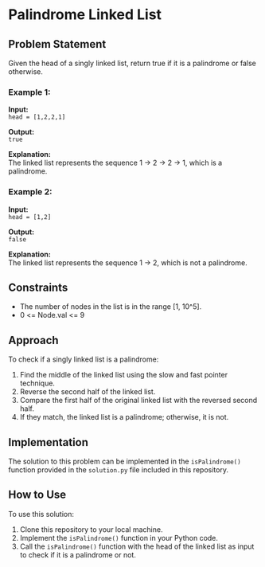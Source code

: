 # Palindrome Linked List

## Problem Statement

Given the head of a singly linked list, return true if it is a palindrome or false otherwise.

### Example 1:

**Input:**  
`head = [1,2,2,1]`

**Output:**  
`true`

**Explanation:**  
The linked list represents the sequence 1 -> 2 -> 2 -> 1, which is a palindrome.

### Example 2:

**Input:**  
`head = [1,2]`

**Output:**  
`false`

**Explanation:**  
The linked list represents the sequence 1 -> 2, which is not a palindrome.

## Constraints

- The number of nodes in the list is in the range [1, 10^5].
- 0 <= Node.val <= 9

## Approach

To check if a singly linked list is a palindrome:

1. Find the middle of the linked list using the slow and fast pointer technique.
2. Reverse the second half of the linked list.
3. Compare the first half of the original linked list with the reversed second half.
4. If they match, the linked list is a palindrome; otherwise, it is not.

## Implementation

The solution to this problem can be implemented in the `isPalindrome()` function provided in the `solution.py` file included in this repository.

## How to Use

To use this solution:

1. Clone this repository to your local machine.
2. Implement the `isPalindrome()` function in your Python code.
3. Call the `isPalindrome()` function with the head of the linked list as input to check if it is a palindrome or not.


